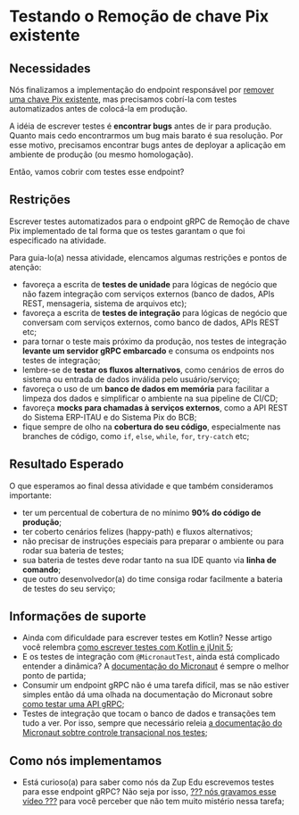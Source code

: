 # Testando o Remoção de chave Pix existente

## Necessidades

Nós finalizamos a implementação do endpoint responsável por [remover uma chave Pix existente](010-removendo-uma-chave-pix-existente.md), mas precisamos cobrí-la com testes automatizados antes de colocá-la em produção. 

A idéia de escrever testes é **encontrar bugs** antes de ir para produção. Quanto mais cedo encontrarmos um bug mais barato é sua resolução. Por esse motivo, precisamos encontrar bugs antes de deployar a aplicação em ambiente de produção (ou mesmo homologação).

Então, vamos cobrir com testes esse endpoint?
   
## Restrições

Escrever testes automatizados para o endpoint gRPC de Remoção de chave Pix implementado de tal forma que os testes garantam o que foi especificado na atividade.

Para guia-lo(a) nessa atividade, elencamos algumas restrições e pontos de atenção:

- favoreça a escrita de **testes de unidade** para lógicas de negócio que não fazem integração com serviços externos (banco de dados, APIs REST, mensageria, sistema de arquivos etc);
- favoreça a escrita de **testes de integração** para lógicas de negócio que conversam com serviços externos, como banco de dados, APIs REST etc;
- para tornar o teste mais próximo da produção, nos testes de integração **levante um servidor gRPC embarcado** e consuma os endpoints nos testes de integração;
- lembre-se de **testar os fluxos alternativos**, como cenários de erros do sistema ou entrada de dados inválida pelo usuário/serviço;
- favoreça o uso de um **banco de dados em memória** para facilitar a limpeza dos dados e simplificar o ambiente na sua pipeline de CI/CD;
- favoreça **mocks para chamadas à serviços externos**, como a API REST do Sistema ERP-ITAU e do Sistema Pix do BCB;
- fique sempre de olho na **cobertura do seu código**, especialmente nas branches de código, como `if`, `else`, `while`, `for`, `try-catch` etc;

## Resultado Esperado

O que esperamos ao final dessa atividade e que também consideramos importante:

- ter um percentual de cobertura de no mínimo **90% do código de produção**;
- ter coberto cenários felizes (happy-path) e fluxos alternativos;
- não precisar de instruções especiais para preparar o ambiente ou para rodar sua bateria de testes;
- sua bateria de testes deve rodar tanto na sua IDE quanto via **linha de comando**;
- que outro desenvolvedor(a) do time consiga rodar facilmente a bateria de testes do seu serviço;

## Informações de suporte

- Ainda com dificuldade para escrever testes em Kotlin? Nesse artigo você relembra [como escrever testes com Kotlin e jUnit 5](](https://www.baeldung.com/kotlin/junit-5-kotlin));
- E os testes de integração com `@MicronautTest`, ainda está complicado entender a dinâmica? A [documentação do Micronaut](https://micronaut-projects.github.io/micronaut-test/latest/guide/#junit5) é sempre o melhor ponto de partida;
- Consumir um endpoint gRPC não é uma tarefa difícil, mas se não estiver simples então dá uma olhada na documentação do Micronaut sobre [como testar uma API gRPC](https://micronaut-projects.github.io/micronaut-grpc/snapshot/guide/index.html#_testing_the_server);
- Testes de integração que tocam o banco de dados e transações tem tudo a ver. Por isso, sempre que necessário releia [a documentação do Micronaut sobtre controle transacional nos testes](https://micronaut-projects.github.io/micronaut-test/latest/guide/#_transaction_semantics);

## Como nós implementamos

- Está curioso(a) para saber como nós da Zup Edu escrevemos testes para esse endpoint gRPC? Não seja por isso, [??? nós gravamos esse vídeo ???](xxx) para você perceber que não tem muito mistério nessa tarefa;

